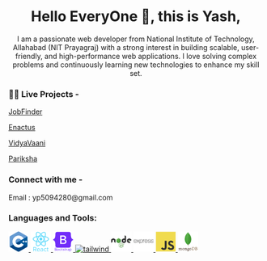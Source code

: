 
<h1 align="center">Hello EveryOne 👋, this is Yash, </h1>
<p align="center">I am a passionate web developer from National Institute of Technology, Allahabad (NIT Prayagraj) with a strong interest in building scalable, user-friendly, and high-performance web applications. I love solving complex problems and continuously learning new technologies to enhance my skill set.</p>


<h3 align="left">👨‍💻 Live Projects -</h3>


[JobFinder](https://jobfinder-meta.vercel.app)

[Enactus](https://enactus-meta.vercel.app)

[VidyaVaani](https://vidyavaani-meta.vercel.app)

[Pariksha](https://pariksha-rust.vercel.app)


<h3 align="left">Connect with me -</h3>
<p align="left">Email : yp5094280@gmail.com</p>


<h3 align="left">Languages and Tools:</h3>

<p align="left">
  <a href="https://www.w3schools.com/cpp/"> <img src="https://raw.githubusercontent.com/devicons/devicon/master/icons/cplusplus/cplusplus-original.svg" alt="cplusplus" width="40" height="40"/> </a>
  <a href="https://reactjs.org/"><img src="https://raw.githubusercontent.com/devicons/devicon/master/icons/react/react-original-wordmark.svg" alt="react" width="40" height="40"/> </a>
  <a href="https://getbootstrap.com"> <img src="https://raw.githubusercontent.com/devicons/devicon/master/icons/bootstrap/bootstrap-plain-wordmark.svg" alt="bootstrap" width="40" height="40"/> </a>
  <a href="https://tailwindcss.com/"> <img src="https://www.vectorlogo.zone/logos/tailwindcss/tailwindcss-icon.svg" alt="tailwind" width="40" height="40"/> </a> 
  <a href="https://nodejs.org"> <img src="https://raw.githubusercontent.com/devicons/devicon/master/icons/nodejs/nodejs-original-wordmark.svg" alt="nodejs" width="40" height="40"/> </a> 
  <a href="https://expressjs.com"> <img src="https://raw.githubusercontent.com/devicons/devicon/master/icons/express/express-original-wordmark.svg" alt="express" width="40" height="40"/> </a> 
  <a href="https://developer.mozilla.org/en-US/docs/Web/JavaScript"> <img src="https://raw.githubusercontent.com/devicons/devicon/master/icons/javascript/javascript-original.svg" alt="javascript" width="40" height="40"/> </a> 
  <a href="https://www.mongodb.com/"><img src="https://raw.githubusercontent.com/devicons/devicon/master/icons/mongodb/mongodb-original-wordmark.svg" alt="mongodb" width="40" height="40"/> </a>
</p>


